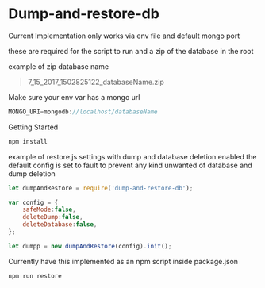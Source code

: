 # Dump-and-restore-db

Current Implementation only works via env file and default mongo port

these are required for the script to run and a zip of the database in the root

example of zip database name
> 7_15_2017_1502825122_databaseName.zip

Make sure your env var has a mongo url
```javascript
MONGO_URI=mongodb://localhost/databaseName
```

Getting Started
```javascript
npm install
```
example of restore.js settings with dump and database deletion enabled
the default config is set to fault to prevent any kind unwanted of database and dump deletion

```javascript
let dumpAndRestore = require('dump-and-restore-db');

var config = {
    safeMode:false,
    deleteDump:false,
    deleteDatabase:false,
};

let dumpp = new dumpAndRestore(config).init();
```

Currently have this implemented as an npm script inside package.json
```javascript
npm run restore
```



